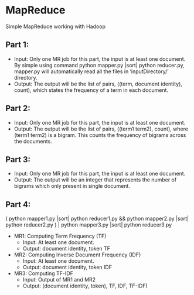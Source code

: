 # MapReduce
 Simple MapReduce working with Hadoop

## Part 1: 
- Input: Only one MR job for this part, the input is at least one document. By simple using command python mapper.py |sort| python reducer.py, mapper.py will automatically read all the files in ‘inputDirectory/’ directory.
- Output: The output will be the list of pairs, ((term, document identity), count), which states the frequency of a term in each document.

## Part 2:
- Input: Only one MR job for this part, the input is at least one document. 
- Output: The output will be the list of pairs, ((term1 term2), count), where (term1 term2) is a bigram. This counts the frequency of bigrams across the documents.

## Part 3:
- Input: Only one MR job for this part, the input is at least one document. 
- Output: The output will be an integer that represents the number of bigrams which only present in single document.

## Part 4:
( python mapper1.py |sort| python reducer1.py && python mapper2.py |sort| python reducer2.py ) | python mapper3.py |sort| python reducer3.py 
- MR1: Computing Term Frequency (TF)
  - Input: At least one document. 
  - Output: document identity, token TF
- MR2: Computing Inverse Document Frequency (IDF)
  - Input: At least one document. 
  - Output: document identity, token IDF
- MR3: Computing TF-IDF
  - Input: Output of MR1 and MR2
  - Output: (document identity, token), TF, IDF, TF-IDF)
